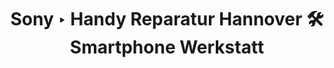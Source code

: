 ---
title: Sony ‣ Handy Reparatur Hannover 🛠️ Smartphone Werkstatt
description: 
heading: Sony Smartphones
name: Sony
---